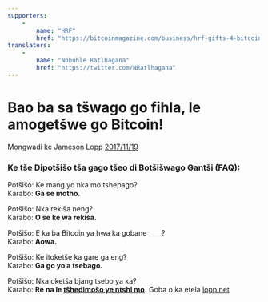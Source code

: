 ```yaml
---
supporters: 
    - 
        name: "HRF"
        href: "https://bitcoinmagazine.com/business/hrf-gifts-4-bitcoin-to-bitcoin-projects"
translators: 
    - 
        name: "Nobuhle Ratlhagana"
        href: "https://twitter.com/NRatlhagana"
---
```

# Bao ba sa tšwago go fihla, le amogetšwe go Bitcoin! 

Mongwadi ke Jameson Lopp [2017/11/19](https://twitter.com/lopp/status/932350908461133825)

<LanguageDropdown/>

### Ke tše Dipotšišo tša gago tšeo di Botšišwago Gantši (FAQ):

Potšišo: Ke mang yo nka mo tshepago?  
Karabo: **Ga se motho.**

Potšišo: Nka rekiša neng?  
Karabo: **O se ke wa rekiša.**

Potšišo: E ka ba Bitcoin ya hwa ka gobane ____?  
Karabo: **Aowa.**

Potšišo: Ke itoketše ka gare ga eng?  
Karabo: **Ga go yo a tsebago.**


Potšišo: Nka oketša bjang tsebo ya ka?  
Karabo: **Re na le [tšhedimošo ye ntshi mo](/zaf/nso/translations/).** Goba o ka etela [lopp.net](https://www.lopp.net/bitcoin-information.html)
